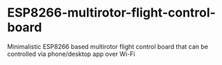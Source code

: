 # ESP8266-multirotor-flight-control-board
Minimalistic ESP8266 based multirotor flight control board that can be controlled via phone/desktop app over Wi-Fi

